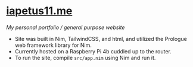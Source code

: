 # [iapetus11.me](https://iapetus11.me) <!--![Code Quality](https://www.codefactor.io/repository/github/iapetus-11/iapetus11.me/badge)-->
*My personal portfolio / general purpose website*

* Site was built in Nim, TailwindCSS, and html, and utilized the Prologue web framework library for Nim.
* Currently hosted on a Raspberry Pi 4b cuddled up to the router.
* To run the site, compile `src/app.nim` using Nim and run it.
